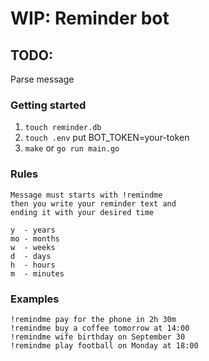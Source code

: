 # WIP: Reminder bot

## TODO:
Parse message

### Getting started

1. `touch reminder.db`
2. `touch .env` put BOT_TOKEN=your-token
3. `make` or `go run main.go`

### Rules

```
Message must starts with !remindme
then you write your reminder text and 
ending it with your desired time

y  - years
mo - months
w  - weeks
d  - days
h  - hours
m  - minutes
```

### Examples

```
!remindme pay for the phone in 2h 30m
!remindme buy a coffee tomorrow at 14:00
!remindme wife birthday on September 30
!remindme play football on Monday at 18:00
```